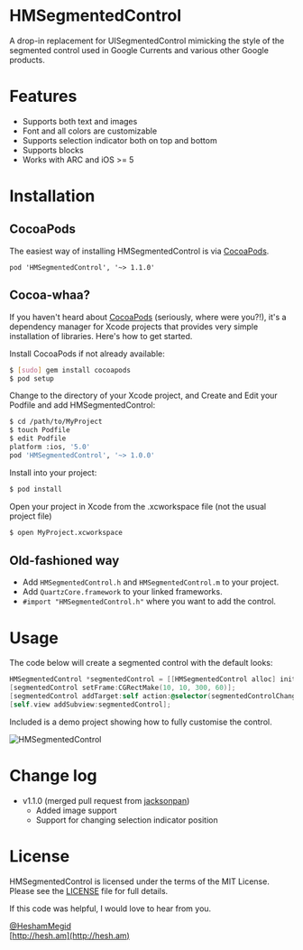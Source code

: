 HMSegmentedControl
==================

A drop-in replacement for UISegmentedControl mimicking the style of the segmented control used in Google Currents and various other Google products.

# Features
- Supports both text and images
- Font and all colors are customizable
- Supports selection indicator both on top and bottom
- Supports blocks
- Works with ARC and iOS >= 5

# Installation

## CocoaPods
The easiest way of installing HMSegmentedControl is via [CocoaPods](http://cocoapods.org/). 

```
pod 'HMSegmentedControl', '~> 1.1.0'
```

## Cocoa-whaa?

If you haven't heard about [CocoaPods](http://cocoapods.org/) (seriously, where were you?!), it's a dependency manager for Xcode projects that provides very simple
installation of libraries. Here's how to get started.

Install CocoaPods if not already available:

``` bash
$ [sudo] gem install cocoapods
$ pod setup
```

Change to the directory of your Xcode project, and Create and Edit your Podfile and add HMSegmentedControl:

``` bash
$ cd /path/to/MyProject
$ touch Podfile
$ edit Podfile
platform :ios, '5.0' 
pod 'HMSegmentedControl', '~> 1.0.0'
```

Install into your project:

``` bash
$ pod install
```

Open your project in Xcode from the .xcworkspace file (not the usual project file)

``` bash
$ open MyProject.xcworkspace
```

## Old-fashioned way

- Add `HMSegmentedControl.h` and `HMSegmentedControl.m` to your project.
- Add `QuartzCore.framework` to your linked frameworks.
- `#import "HMSegmentedControl.h"` where you want to add the control.

# Usage

The code below will create a segmented control with the default looks:

```  objective-c
HMSegmentedControl *segmentedControl = [[HMSegmentedControl alloc] initWithSectionTitles:@[@"One", @"Two", @"Three"]];
[segmentedControl setFrame:CGRectMake(10, 10, 300, 60)];
[segmentedControl addTarget:self action:@selector(segmentedControlChangedValue:) forControlEvents:UIControlEventValueChanged];
[self.view addSubview:segmentedControl];
```

Included is a demo project showing how to fully customise the control.

![HMSegmentedControl](https://raw.github.com/HeshamMegid/HMSegmentedControl/master/Screenshot.png)

# Change log
- v1.1.0 (merged pull request from [jacksonpan](https://github.com/jacksonpan))
  - Added image support
  - Support for changing selection indicator position

# License

HMSegmentedControl is licensed under the terms of the MIT License. Please see the [LICENSE](LICENSE.md) file for full details.

If this code was helpful, I would love to hear from you.

[@HeshamMegid](http://twitter.com/HeshamMegid)   
[http://hesh.am](http://hesh.am)
